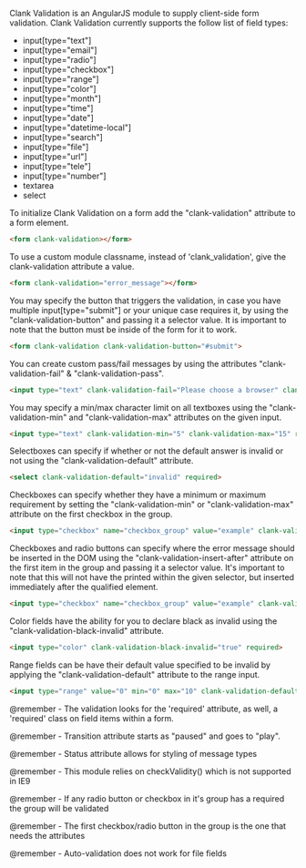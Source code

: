 Clank Validation is an AngularJS module to supply client-side form validation. Clank Validation currently supports the follow list of field types:
  - input[type="text"]
  - input[type="email"]
  - input[type="radio"]
  - input[type="checkbox"]
  - input[type="range"]
  - input[type="color"]
  - input[type="month"]
  - input[type="time"]
  - input[type="date"]
  - input[type="datetime-local"]
  - input[type="search"]
  - input[type="file"]       
  - input[type="url"]       
  - input[type="tele"]       
  - input[type="number"]                    
  - textarea
  - select

To initialize Clank Validation on a form add the "clank-validation" attribute to a form element.
```html
<form clank-validation></form>
```

To use a custom module classname, instead of 'clank_validation', give the clank-validation attribute a value.
```html
<form clank-validation="error_message"></form>
```

You may specify the button that triggers the validation, in case you have multiple input[type="submit"] or your unique case requires it, by using the "clank-validation-button" and passing it a selector value. It is important to note that the button must be inside of the form for it to work.
```html
<form clank-validation clank-validation-button="#submit">
```

You can create custom pass/fail messages by using the attributes "clank-validation-fail" & "clank-validation-pass".
```html
<input type="text" clank-validation-fail="Please choose a browser" clank-validation-pass="Correct!" required>
```

You may specify a min/max character limit on all textboxes using the "clank-validation-min" and "clank-validation-max" attributes on the given input.
```html
<input type="text" clank-validation-min="5" clank-validation-max="15" required>
```

Selectboxes can specify if whether or not the default answer is invalid or not using the "clank-validation-default" attribute.
```html
<select clank-validation-default="invalid" required>
```
  

Checkboxes can specify whether they have a minimum or maximum requirement by setting the "clank-validation-min" or "clank-validation-max" attribute on the first checkbox in the group.
```html
<input type="checkbox" name="checkbox_group" value="example" clank-validation-min="2" clank-validation-max="4" required>
```
  

Checkboxes and radio buttons can specify where the error message should be inserted in the DOM using the "clank-validation-insert-after" attribute on the first item in the group and passing  it a selector value. It's important to note that this will not have the <validation-message> printed  within the given selector, but inserted immediately after the qualified element. 
```html
<input type="checkbox" name="checkbox_group" value="example" clank-validation-insert-after=".any_selector_type" required>
```
  

Color fields have the ability for you to declare black as invalid using the "clank-validation-black-invalid" attribute.
```html
<input type="color" clank-validation-black-invalid="true" required>
```
  
Range fields can be have their default value specified to be invalid by applying the "clank-validation-default" attribute to the range input. 
```html
<input type="range" value="0" min="0" max="10" clank-validation-default="0" required>
```



@remember - The validation looks for the 'required' attribute, as well, 
            a 'required' class on field items within a form.

@remember - Transition attribute starts as "paused" and goes to "play".

@remember - Status attribute allows for styling of message types

@remember - This module relies on checkValidity() which is not supported in IE9

@remember - If any radio button or checkbox in it's group has a required the group will be validated

@remember - The first checkbox/radio button in the group is the one that needs the attributes 

@remember - Auto-validation does not work for file fields  
  
  


  

